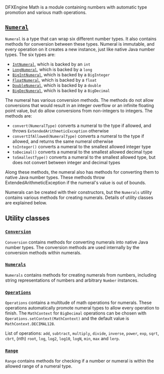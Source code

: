 DFXEngine Math is a module containing numbers with automatic type promotion and various math operations.

## [`Numeral`](../math-api/src/main/java/me/datafox/dfxengine/math/api/Numeral.java)

`Numeral` is a type that can wrap six different number types. It also contains methods for conversion between these 
types. Numeral is immutable, and every operation on it creates a new instance, just like native Java number types. The 
six types are:
* [`IntNumeral`](src/main/java/me/datafox/dfxengine/math/numeral/IntNumeral.java), which is backed by an `int`
* [`LongNumeral`](src/main/java/me/datafox/dfxengine/math/numeral/LongNumeral.java), which is backed by a `long`
* [`BigIntNumeral`](src/main/java/me/datafox/dfxengine/math/numeral/BigIntNumeral.java), which is backed by a
`BigInteger`
* [`FloatNumeral`](src/main/java/me/datafox/dfxengine/math/numeral/FloatNumeral.java), which is backed by a `float`
* [`DoubleNumeral`](src/main/java/me/datafox/dfxengine/math/numeral/DoubleNumeral.java), which is backed by a `double`
* [`BigDecNumeral`](src/main/java/me/datafox/dfxengine/math/numeral/BigDecNumeral.java), which is backed by a 
`BigDecimal`

The numeral has various conversion methods. The methods do not allow conversions that would result in an integer 
overflow or an infinite floating point value, but do allow conversions from non-integers to integers. The methods are:
* `convert(NumeralType)` converts a numeral to the type if allowed, and throws `ExtendedArithmeticException` otherwise
* `convertIfAllowed(NumeralType)` converts a numeral to the type if allowed, and returns the same numeral otherwise
* `toInteger()` converts a numeral to the smallest allowed integer type 
* `toDecimal()` converts a numeral to the smallest allowed decimal type
* `toSmallestType()` converts a numeral to the smallest allowed type, but does not convert between integer and decimal 
types

Along these methods, the numeral also has methods for converting them to native Java number types. These methods throw
ExtendedArithmeticException if the numeral's value is out of bounds.

Numerals can be created with their constructors, but the `Numerals` utility contains various methods for creating 
numerals. Details of utility classes are explained below.

## Utility classes

### [`Conversion`](src/main/java/me/datafox/dfxengine/math/utils/Conversion.java)

`Conversion` contains methods for converting numerals into native Java number types. The conversion methods are used 
internally by the conversion methods within numerals.

### [`Numerals`](src/main/java/me/datafox/dfxengine/math/utils/Numerals.java)

`Numerals` contains methods for creating numerals from numbers, including string representations of numbers and 
arbitrary `Number` instances.

### [`Operations`](src/main/java/me/datafox/dfxengine/math/utils/Operations.java)

`Operations` contains a multitude of math operations for numerals. These operations automatically promote numeral types
to allow every operation to finish. The `MathContext` for `BigDecimal` operations can be chosen with 
`Operations.setContext(MathContext)` and the default value is `MathContext.DECIMAL128`.

List of operations: `add`, `subtract`, `multiply`, `divide`, `inverse`, `power`, `exp`, `sqrt`, `cbrt`, (nth) `root`, 
`log`, `log2`, `log10`, `logN`, `min`, `max` and `lerp`.

### [`Range`](src/main/java/me/datafox/dfxengine/math/utils/Range.java)

`Range` contains methods for checking if a number or numeral is within the allowed range of a numeral type.